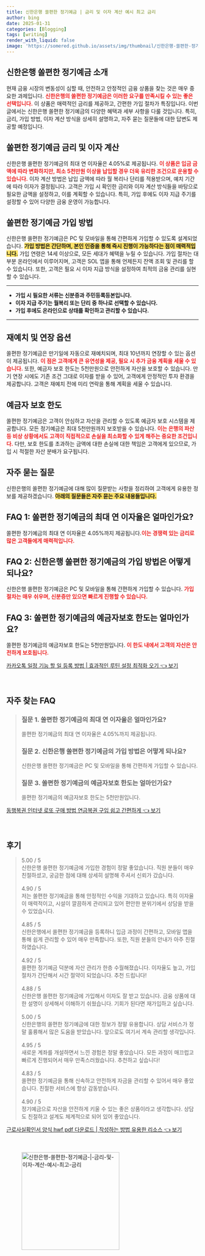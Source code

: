 ```yaml
---
title: 신한은행 쏠편한 정기예금 | 금리 및 이자 계산 예시 최고 금리
author: bing
date: 2025-01-31
categories: [Blogging]
tags: [writing]
render_with_liquid: false
image: 'https://somered.github.io/assets/img/thumbnail/신한은행-쏠편한-정기예금-|-금리-및-이자-계산-예시-최고-금리.webp'
---
```



<h2 id='신한은행_쏠편한_정기예금_소개'>신한은행 쏠편한 정기예금 소개</h2>

<p>현재 금융 시장의 변동성이 심할 때, 안전하고 안정적인 금융 상품을 찾는 것은 매우 중요한 과제입니다. <b><span style="color: #ee2323;">신한은행의 쏠편한 정기예금은 이러한 요구를 만족시킬 수 있는 좋은 선택입니다.</span></b> 이 상품은 매력적인 금리를 제공하고, 간편한 가입 절차가 특징입니다. 이번 글에서는 신한은행 쏠편한 정기예금의 다양한 혜택과 세부 사항을 다룰 것입니다. 특히, 금리, 가입 방법, 이자 계산 방식을 상세히 설명하고, 자주 묻는 질문들에 대한 답변도 제공할 예정입니다.</p>

<h2 id='쏠편한_정기예금_금리_및_이자_계산'>쏠편한 정기예금 금리 및 이자 계산</h2>

<p>신한은행 쏠편한 정기예금의 최대 연 이자율은 4.05%로 제공됩니다. <b><span style="color: #ee2323;">이 상품은 입금 금액에 따라 변화하지만, 최소 5천만원 이상을 납입할 경우 더욱 유리한 조건으로 운용할 수 있습니다.</span></b> 이자 계산 방법은 납입 금액에 따라 월 복리나 단리를 적용받으며, 예치 기간에 따라 이자가 결정됩니다. 고객은 가입 시 확인한 금리와 이자 계산 방식들을 바탕으로 필요한 금액을 설정하고, 이를 계획할 수 있습니다. 특히, 가입 후에도 이자 지급 주기를 설정할 수 있어 다양한 금융 운영이 가능합니다.</p>

<h2 id='쏠편한_정기예금_가입방법'>쏠편한 정기예금 가입 방법</h2>

<p>신한은행 쏠편한 정기예금은 PC 및 모바일을 통해 간편하게 가입할 수 있도록 설계되었습니다. <b><span style="background-color: #ffe066;">가입 방법은 간단하며, 본인 인증을 통해 즉시 진행이 가능하다는 점이 매력적입니다.</span></b> 가입 연령은 14세 이상으로, 모든 세대가 혜택을 누릴 수 있습니다. 가입 절차는 대부분 온라인에서 이루어지며, 고객은 SOL 앱을 통해 언제든지 잔액 조회 및 관리를 할 수 있습니다. 또한, 고객은 필요 시 이자 지급 방식을 설정하여 최적의 금융 관리를 실현할 수 있습니다.</p>

<hr />

<ul>
    <li><b>가입 시 필요한 서류는 신분증과 주민등록등본입니다.</b></li>
    <li><b>이자 지급 주기는 월복리 또는 단리 중 하나로 선택할 수 있습니다.</b></li>
    <li><b>가입 후에도 온라인으로 상태를 확인하고 관리할 수 있습니다.</b></li>
</ul>

<hr />

<h2 id='재예치_및_연장_옵션'>재예치 및 연장 옵션</h2>

<p>쏠편한 정기예금은 만기일에 자동으로 재예치되며, 최대 10년까지 연장할 수 있는 옵션이 제공됩니다. <b><span style="color: #ee2323;">이 점은 고객에게 큰 유연성을 제공, 필요 시 추가 금융 계획을 세울 수 있습니다.</span></b> 또한, 예금자 보호 한도는 5천만원으로 안전하게 자산을 보호할 수 있습니다. 만기 연장 시에도 기존 조건 그대로 이자를 받을 수 있어, 고객에게 안정적인 투자 환경을 제공합니다. 고객은 재예치 전에 미리 연락을 통해 계획을 세울 수 있습니다.</p>

<h2 id='예금자보호_한도'>예금자 보호 한도</h2>

<p>쏠편한 정기예금은 고객이 안심하고 자산을 관리할 수 있도록 예금자 보호 시스템을 제공합니다. 모든 정기예금은 최대 5천만원까지 보호받을 수 있습니다. <b><span style="color: #ee2323;">이는 은행의 파산 등 비상 상황에서도 고객이 직접적으로 손실을 최소화할 수 있게 해주는 중요한 조건입니다.</span></b> 다만, 보호 한도를 초과하는 금액에 대한 손실에 대한 책임은 고객에게 있으므로, 가입 시 적절한 자산 분배가 요구됩니다.</p>

<h2 id='자주묻는질문'>자주 묻는 질문</h2>

<p>신한은행의 쏠편한 정기예금에 대해 많이 질문받는 사항을 정리하여 고객에게 유용한 정보를 제공하겠습니다. <b><span style="background-color: #ffe066;">아래의 질문들은 자주 묻는 주요 내용들입니다.</span></b></p>

<h2 id='FAQ_1'>FAQ 1: 쏠편한 정기예금의 최대 연 이자율은 얼마인가요?</h2>

<p>쏠편한 정기예금의 최대 연 이자율은 4.05%까지 제공됩니다.<b><span style="color: #ee2323;">이는 경쟁력 있는 금리로 많은 고객들에게 매력적입니다.</span></b></p>

<h2 id='FAQ_2'>FAQ 2: 신한은행 쏠편한 정기예금의 가입 방법은 어떻게 되나요?</h2>

<p>신한은행 쏠편한 정기예금은 PC 및 모바일을 통해 간편하게 가입할 수 있습니다. <b><span style="color: #ee2323;">가입 절차는 매우 쉬우며, 신분증만 있으면 빠르게 진행할 수 있습니다.</span></b></p>

<h2 id='FAQ_3'>FAQ 3: 쏠편한 정기예금의 예금자보호 한도는 얼마인가요?</h2>

<p>쏠편한 정기예금의 예금자보호 한도는 5천만원입니다. <b><span style="color: #ee2323;">이 한도 내에서 고객의 자산은 안전하게 보호됩니다.</span></b></p>


<p><a class="click-button" title="카카오톡 일정 기능 할 일 등록 방법 | 효과적인 루틴 설정 최적화 오기" href="https://somered.github.io/posts/%EC%B9%B4%EC%B9%B4%EC%98%A4%ED%86%A1-%EC%9D%BC%EC%A0%95-%EA%B8%B0%EB%8A%A5-%ED%95%A0-%EC%9D%BC-%EB%93%B1%EB%A1%9D-%EB%B0%A9%EB%B2%95-%ED%9A%A8%EA%B3%BC%EC%A0%81%EC%9D%B8-%EB%A3%A8%ED%8B%B4-%EC%84%A4%EC%A0%95-%EC%B5%9C%EC%A0%81%ED%99%94-%EC%98%A4%EA%B8%B0/" rel="dofollow">카카오톡 일정 기능 할 일 등록 방법 | 효과적인 루틴 설정 최적화 오기 👈 보기</a></p><br>
<h2 id='자주_찾는_FAQ'>자주 찾는 FAQ</h2>
<div itemscope="" itemtype="https://schema.org/FAQPage"> 
<blockquote> 
<div itemscope="" itemprop="mainEntity" itemtype="https://schema.org/Question"> 
<h3 itemprop="name">질문 1. 쏠편한 정기예금의 최대 연 이자율은 얼마인가요?</h3> 
<div itemscope="" itemprop="acceptedAnswer" itemtype="https://schema.org/Answer"> 
<span itemprop="text"> 
<p>쏠편한 정기예금의 최대 연 이자율은 4.05%까지 제공됩니다.</p> 
</span> 
</div> 
</div> 
<div itemscope="" itemprop="mainEntity" itemtype="https://schema.org/Question"> 
<h3 itemprop="name">질문 2. 신한은행 쏠편한 정기예금의 가입 방법은 어떻게 되나요?</h3> 
<div itemscope="" itemprop="acceptedAnswer" itemtype="https://schema.org/Answer"> 
<span itemprop="text"> 
<p>신한은행 쏠편한 정기예금은 PC 및 모바일을 통해 간편하게 가입할 수 있습니다.</p> 
</span> 
</div> 
</div> 
<div itemscope="" itemprop="mainEntity" itemtype="https://schema.org/Question"> 
<h3 itemprop="name">질문 3. 쏠편한 정기예금의 예금자보호 한도는 얼마인가요?</h3> 
<div itemscope="" itemprop="acceptedAnswer" itemtype="https://schema.org/Answer"> 
<span itemprop="text"> 
<p>쏠편한 정기예금의 예금자보호 한도는 5천만원입니다.</p> 
</span> 
</div> 
</div> 
</blockquote> 
</div>
<p><a class="click-button" title="동행복권 인터넷 로또 구매 방법 연금복권 구입 쉽고 간편하게" href="https://somered.github.io/posts/%EB%8F%99%ED%96%89%EB%B3%B5%EA%B6%8C-%EC%9D%B8%ED%84%B0%EB%84%B7-%EB%A1%9C%EB%98%90-%EA%B5%AC%EB%A7%A4-%EB%B0%A9%EB%B2%95-%EC%97%B0%EA%B8%88%EB%B3%B5%EA%B6%8C-%EA%B5%AC%EC%9E%85-%EC%89%BD%EA%B3%A0-%EA%B0%84%ED%8E%B8%ED%95%98%EA%B2%8C/" rel="dofollow">동행복권 인터넷 로또 구매 방법 연금복권 구입 쉽고 간편하게 👈 보기</a></p><br>
<h2 id='후기'>후기</h2>
<div itemscope itemtype="https://schema.org/Product">
  <blockquote>
  <div itemprop="review" itemscope itemtype="https://schema.org/Review">
      <div itemprop="reviewRating" itemscope itemtype="https://schema.org/Rating"> <span itemprop="ratingValue">5.00</span> / <span itemprop="bestRating">5</span> </div>
      <span itemprop="reviewBody">신한은행 쏠편한 정기예금에 가입한 경험이 정말 좋았습니다. 직원 분들이 매우 친절하셨고, 궁금한 점에 대해 상세히 설명해 주셔서 신뢰가 갔습니다.</span>
  </div>
  <br>
  <div itemprop="review" itemscope itemtype="https://schema.org/Review">
      <div itemprop="reviewRating" itemscope itemtype="https://schema.org/Rating"> <span itemprop="ratingValue">4.90</span> / <span itemprop="bestRating">5</span> </div>
      <span itemprop="reviewBody">저는 쏠편한 정기예금을 통해 안정적인 수익을 기대하고 있습니다. 특히 이자율이 매력적이고, 시설이 깔끔하게 관리되고 있어 편안한 분위기에서 상담을 받을 수 있었습니다.</span>
  </div>
  <br>
  <div itemprop="review" itemscope itemtype="https://schema.org/Review">
      <div itemprop="reviewRating" itemscope itemtype="https://schema.org/Rating"> <span itemprop="ratingValue">4.85</span> / <span itemprop="bestRating">5</span> </div>
      <span itemprop="reviewBody">신한은행에서 쏠편한 정기예금을 등록하니 입금 과정이 간편하고, 모바일 앱을 통해 쉽게 관리할 수 있어 매우 만족합니다. 또한, 직원 분들의 안내가 아주 친절하였습니다.</span>
  </div>
  <br>
  <div itemprop="review" itemscope itemtype="https://schema.org/Review">
      <div itemprop="reviewRating" itemscope itemtype="https://schema.org/Rating"> <span itemprop="ratingValue">4.92</span> / <span itemprop="bestRating">5</span> </div>
      <span itemprop="reviewBody">쏠편한 정기예금 덕분에 자산 관리가 한층 수월해졌습니다. 이자율도 높고, 가입 절차가 간단해서 시간 절약이 되었습니다. 추천 드립니다!</span>
  </div>
  <br>
  <div itemprop="review" itemscope itemtype="https://schema.org/Review">
      <div itemprop="reviewRating" itemscope itemtype="https://schema.org/Rating"> <span itemprop="ratingValue">4.88</span> / <span itemprop="bestRating">5</span> </div>
      <span itemprop="reviewBody">신한은행 쏠편한 정기예금에 가입해서 이자도 잘 받고 있습니다. 금융 상품에 대한 설명이 상세해서 이해하기 쉬웠습니다. 기회가 된다면 재가입하고 싶습니다.</span>
  </div>
  <br>
  <div itemprop="review" itemscope itemtype="https://schema.org/Review">
      <div itemprop="reviewRating" itemscope itemtype="https://schema.org/Rating"> <span itemprop="ratingValue">5.00</span> / <span itemprop="bestRating">5</span> </div>
      <span itemprop="reviewBody">신한은행의 쏠편한 정기예금에 대한 정보가 정말 유용합니다. 상담 서비스가 정말 훌륭해서 많은 도움을 받았습니다. 앞으로도 여기서 계속 관리할 생각입니다.</span>
  </div>
  <br>
  <div itemprop="review" itemscope itemtype="https://schema.org/Review">
      <div itemprop="reviewRating" itemscope itemtype="https://schema.org/Rating"> <span itemprop="ratingValue">4.95</span> / <span itemprop="bestRating">5</span> </div>
      <span itemprop="reviewBody">새로운 계좌를 개설하면서 느낀 경험은 정말 좋았습니다. 모든 과정이 매끄럽고 빠르게 진행되어서 매우 만족스러웠습니다. 추천하고 싶습니다!</span>
  </div>
  <br>
  <div itemprop="review" itemscope itemtype="https://schema.org/Review">
      <div itemprop="reviewRating" itemscope itemtype="https://schema.org/Rating"> <span itemprop="ratingValue">4.83</span> / <span itemprop="bestRating">5</span> </div>
      <span itemprop="reviewBody">쏠편한 정기예금을 통해 신속하고 안전하게 자금을 관리할 수 있어서 매우 좋았습니다. 친절한 서비스에 항상 감동받습니다.</span>
  </div>
  <br>
  <div itemprop="review" itemscope itemtype="https://schema.org/Review">
      <div itemprop="reviewRating" itemscope itemtype="https://schema.org/Rating"> <span itemprop="ratingValue">4.90</span> / <span itemprop="bestRating">5</span> </div>
      <span itemprop="reviewBody">정기예금으로 자산을 안전하게 키울 수 있는 좋은 상품이라고 생각합니다. 상담도 친절하고 설계도 체계적으로 되어 있어 좋았습니다.</span>
  </div>
  </blockquote>
</div>
<p><a class="click-button" title="근로사실확인서 양식 hwf pdf 다운로드 | 작성하는 방법 유용한 리소스" href="https://somered.github.io/posts/%EA%B7%BC%EB%A1%9C%EC%82%AC%EC%8B%A4%ED%99%95%EC%9D%B8%EC%84%9C-%EC%96%91%EC%8B%9D-hwf-pdf-%EB%8B%A4%EC%9A%B4%EB%A1%9C%EB%93%9C-%EC%9E%91%EC%84%B1%ED%95%98%EB%8A%94-%EB%B0%A9%EB%B2%95-%EC%9C%A0%EC%9A%A9%ED%95%9C-%EB%A6%AC%EC%86%8C%EC%8A%A4/" rel="dofollow">근로사실확인서 양식 hwf pdf 다운로드 | 작성하는 방법 유용한 리소스 👈 보기</a></p><br>
<figure class="image"><img src="https://somered.github.io/assets/img/thumbnail/신한은행-쏠편한-정기예금-|-금리-및-이자-계산-예시-최고-금리.webp" alt="신한은행-쏠편한-정기예금-|-금리-및-이자-계산-예시-최고-금리" width="256" height="256"></figure>
